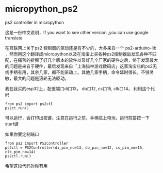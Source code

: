 # micropython_ps2
ps2 controller in micropython


这是一份中文说明，If you want to see other version ,you can use google translate

在互联网上关于ps2 控制器的驱动还是有不少的，大多来自一个 ps2-arduino-lib ，然而用这个翻译成micropython以及在淘宝上买各种ps2控制器后发现各种不匹配，在痛苦的折腾了好几个版本的软件以及好几个厂家的硬件之后，终于发现最大的问题是来自于硬件，最后发现来自「上海猎神游戏数码店」这家淘宝店的ps2无线手柄有用，其余几家，都不能驱动上。其他几家手柄，命令延时很长，不够灵敏，最大的问题是滚轮无法驱动。

我在我买的esp32上，配置端口di口13， do口12, cs口15, clk口14， 利用这个代码

```
from ps2 import ps2ctl
ps2ct.run() 
```

可以运行，会打印出按键。注意在运行之前，手柄插上电池，运行前要按一下start键


如果你要定制端口

```
from ps2 import PS2Controller
ps2ctl = PS2Controller(di_pin_no=13, do_pin_no=12, cs_pin_no=15, clk_pin_no=14)
ps2ctl.run()
```

希望这段代码对你有用
